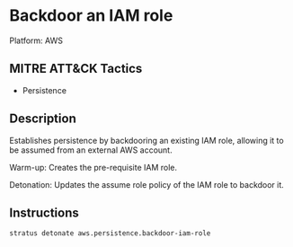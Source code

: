 # Backdoor an IAM role

Platform: AWS

## MITRE ATT&CK Tactics

- Persistence

## Description


Establishes persistence by backdooring an existing IAM role, allowing it to be assumed from an external AWS account.

Warm-up: Creates the pre-requisite IAM role.

Detonation: Updates the assume role policy of the IAM role to backdoor it.


## Instructions

```bash title="Detonate with Stratus Red Team"
stratus detonate aws.persistence.backdoor-iam-role
```